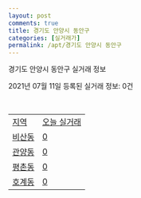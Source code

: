 ```yaml
---
layout: post
comments: true
title: 경기도 안양시 동안구
categories: [실거래가]
permalink: /apt/경기도 안양시 동안구
---
```


경기도 안양시 동안구 실거래 정보

2021년 07월 11일 등록된 실거래 정보: 0건

<script type="text/javascript">
  google.charts.load('current', {'packages':['corechart']});
  google.charts.setOnLoadCallback(drawChart);

  function drawChart() {
    var data = google.visualization.arrayToDataTable([['거래일', '매매', '전월세', '전매'], ['20-07', 484, 523, 24], ['20-08', 402, 545, 31], ['20-09', 312, 539, 31], ['20-10', 370, 588, 39], ['20-11', 695, 599, 44], ['20-12', 787, 721, 34], ['21-01', 498, 837, 12], ['21-02', 343, 622, 12], ['21-03', 299, 851, 13], ['21-04', 300, 726, 21], ['21-05', 320, 558, 4], ['21-06', 240, 407, 2], ['21-07', 6, 48, 0]]);

    var options = {
      title: '최근 1년간 유형별 거래량 추이',
      legend: { position: 'bottom' }
    };

    var chart = new google.visualization.LineChart(document.getElementById('columnchart_material'));
    chart.draw(data, (options));
  }
</script>

<div id="columnchart_material" style="width: 95%; margin-left: -35px"></div>
<br>
<table class="sortable">
  <tr>
    <td><a href="#">지역</a></td>
    <td><a href="#">오늘 실거래</a></td>
  </tr>

  
  <tr class="item">
    <td><a href="경기도 안양시 동안구 비산동">비산동</a></td>
    <td><a href="경기도 안양시 동안구 비산동">0</a></td>
  </tr>
    

  <tr class="item">
    <td><a href="경기도 안양시 동안구 관양동">관양동</a></td>
    <td><a href="경기도 안양시 동안구 관양동">0</a></td>
  </tr>
    

  <tr class="item">
    <td><a href="경기도 안양시 동안구 평촌동">평촌동</a></td>
    <td><a href="경기도 안양시 동안구 평촌동">0</a></td>
  </tr>
    

  <tr class="item">
    <td><a href="경기도 안양시 동안구 호계동">호계동</a></td>
    <td><a href="경기도 안양시 동안구 호계동">0</a></td>
  </tr>
    


</table>


    